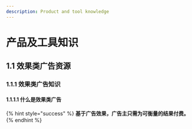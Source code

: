 ```yaml
---
description: Product and tool knowledge
---
```


# 产品及工具知识

## 1.1 效果类广告资源

### 1.1.1 效果类广告知识

#### 1.1.1.1 什么是效果类广告

{% hint style="success" %}
**基于广告效果，广告主只需为可衡量的结果付费。**
{% endhint %}

